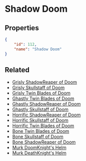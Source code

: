# Shadow Doom

<no description available>

## Properties

```json
{
    "id": 112,
    "name": "Shadow Doom"
}
```

## Related

- [Grisly ShadowReaper of Doom](../items/7028-grisly-shadowreaper-of-doom.md)
- [Grisly Skullstaff of Doom](../items/7029-grisly-skullstaff-of-doom.md)
- [Grisly Twin Blades of Doom](../items/7030-grisly-twin-blades-of-doom.md)
- [Ghastly Twin Blades of Doom](../items/7027-ghastly-twin-blades-of-doom.md)
- [Ghastly ShadowReaper of Doom](../items/7025-ghastly-shadowreaper-of-doom.md)
- [Ghastly Skullstaff of Doom](../items/7026-ghastly-skullstaff-of-doom.md)
- [Horrific ShadowReaper of Doom](../items/7022-horrific-shadowreaper-of-doom.md)
- [Horrific Skullstaff of Doom](../items/7023-horrific-skullstaff-of-doom.md)
- [Horrific Twin Blades of Doom](../items/7024-horrific-twin-blades-of-doom.md)
- [Bone Twin Blades of Doom](../items/7021-bone-twin-blades-of-doom.md)
- [Bone Skullstaff of Doom](../items/7020-bone-skullstaff-of-doom.md)
- [Bone ShadowReaper of Doom](../items/7019-bone-shadowreaper-of-doom.md)
- [Murk DoomKnight's Helm](../items/21915-murk-doomknight-s-helm.md)
- [Murk DeathKnight's Helm](../items/21916-murk-deathknight-s-helm.md)

